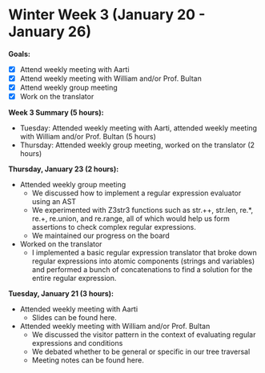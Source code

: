 # Winter Week 3 (January 20 - January 26)

**Goals:**
- [x] Attend weekly meeting with Aarti
- [x] Attend weekly meeting with William and/or Prof. Bultan
- [x] Attend weekly group meeting
- [x] Work on the translator

**Week 3 Summary (5 hours):**
- Tuesday: Attended weekly meeting with Aarti, attended weekly meeting with William and/or Prof. Bultan (5 hours)
- Thursday: Attended weekly group meeting, worked on the translator (2 hours)

**Thursday, January 23 (2 hours):**
- Attended weekly group meeting
  - We discussed how to implement a regular expression evaluator using an AST
  - We experimented with Z3str3 functions such as str.++, str.len, re.*, re.+, re.union, and re.range, all of which would help us form assertions to check complex regular expressions. 
  - We maintained our progress on the board
- Worked on the translator
  - I implemented a basic regular expression translator that broke down regular expressions into atomic components (strings and variables) and performed a bunch of concatenations to find a solution for the entire regular expression.

**Tuesday, January 21 (3 hours):**
- Attended weekly meeting with Aarti
  - Slides can be found here.
- Attended weekly meeting with William and/or Prof. Bultan
  - We discussed the visitor pattern in the context of evaluating regular expressions and conditions
  - We debated whether to be general or specific in our tree traversal
  - Meeting notes can be found here.
